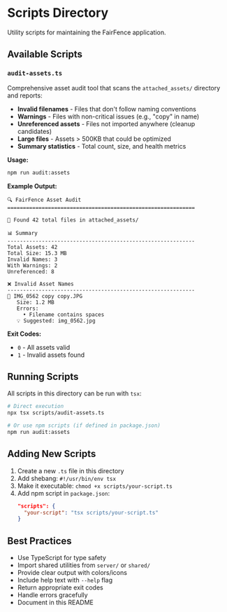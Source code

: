 # Scripts Directory

Utility scripts for maintaining the FairFence application.

## Available Scripts

### `audit-assets.ts`

Comprehensive asset audit tool that scans the `attached_assets/` directory and reports:

- **Invalid filenames** - Files that don't follow naming conventions
- **Warnings** - Files with non-critical issues (e.g., "copy" in name)
- **Unreferenced assets** - Files not imported anywhere (cleanup candidates)
- **Large files** - Assets > 500KB that could be optimized
- **Summary statistics** - Total count, size, and health metrics

**Usage:**
```bash
npm run audit:assets
```

**Example Output:**
```
🔍 FairFence Asset Audit
============================================================

📁 Found 42 total files in attached_assets/

📊 Summary
------------------------------------------------------------
Total Assets: 42
Total Size: 15.3 MB
Invalid Names: 3
With Warnings: 2
Unreferenced: 8

❌ Invalid Asset Names
------------------------------------------------------------
📄 IMG_0562 copy copy.JPG
   Size: 1.2 MB
   Errors:
     • Filename contains spaces
   💡 Suggested: img_0562.jpg
```

**Exit Codes:**
- `0` - All assets valid
- `1` - Invalid assets found

## Running Scripts

All scripts in this directory can be run with `tsx`:

```bash
# Direct execution
npx tsx scripts/audit-assets.ts

# Or use npm scripts (if defined in package.json)
npm run audit:assets
```

## Adding New Scripts

1. Create a new `.ts` file in this directory
2. Add shebang: `#!/usr/bin/env tsx`
3. Make it executable: `chmod +x scripts/your-script.ts`
4. Add npm script in `package.json`:
   ```json
   "scripts": {
     "your-script": "tsx scripts/your-script.ts"
   }
   ```

## Best Practices

- Use TypeScript for type safety
- Import shared utilities from `server/` or `shared/`
- Provide clear output with colors/icons
- Include help text with `--help` flag
- Return appropriate exit codes
- Handle errors gracefully
- Document in this README
